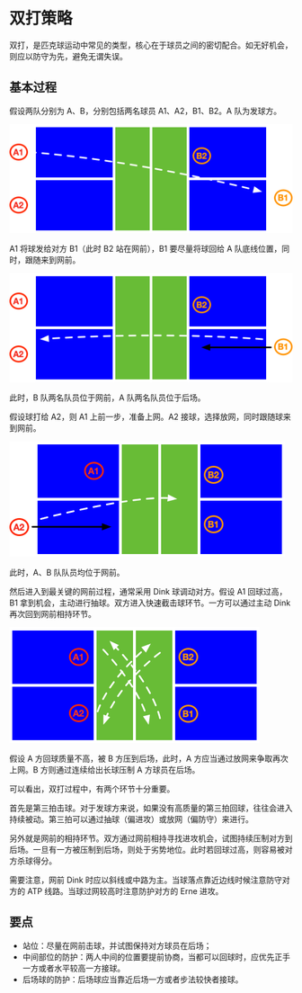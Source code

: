 # 双打策略

双打，是匹克球运动中常见的类型，核心在于球员之间的密切配合。如无好机会，则应以防守为先，避免无谓失误。

## 基本过程

假设两队分别为 A、B，分别包括两名球员 A1、A2，B1、B2。A 队为发球方。

![double-strategy-01](_images/double-strategy-01.png)

A1 将球发给对方 B1（此时 B2 站在网前），B1 要尽量将球回给 A 队底线位置，同时，跟随来到网前。

![double-strategy-02](_images/double-strategy-02.png)

此时，B 队两名队员位于网前，A 队两名队员位于后场。

假设球打给 A2，则 A1 上前一步，准备上网。A2 接球，选择放网，同时跟随球来到网前。

![double-strategy-03](_images/double-strategy-03.png)

此时，A、B 队队员均位于网前。

然后进入到最关键的网前过程，通常采用 Dink 球调动对方。假设 A1 回球过高，B1 拿到机会，主动进行抽球。双方进入快速截击球环节。一方可以通过主动 Dink 再次回到网前相持环节。

![double-strategy-04](_images/double-strategy-04.png)

假设 A 方回球质量不高，被 B 方压到后场，此时，A 方应当通过放网来争取再次上网。B 方则通过连续给出长球压制 A 方球员在后场。

可以看出，双打过程中，有两个环节十分重要。

首先是第三拍击球。对于发球方来说，如果没有高质量的第三拍回球，往往会进入持续被动。第三拍可以通过抽球（偏进攻）或放网（偏防守）来进行。

另外就是网前的相持环节。双方通过网前相持寻找进攻机会，试图持续压制对方到后场。一旦有一方被压制到后场，则处于劣势地位。此时若回球过高，则容易被对方杀球得分。

需要注意，网前 Dink 时应以斜线或中路为主。当球落点靠近边线时候注意防守对方的 ATP 线路。当球过网较高时注意防护对方的 Erne 进攻。

## 要点

* 站位：尽量在网前击球，并试图保持对方球员在后场；
* 中间部位的防护：两人中间的位置要提前协商，当都可以回球时，应优先正手一方或者水平较高一方接球。
* 后场球的防护：后场球应当靠近后场一方或者步法较快者接球。